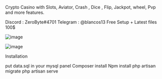 Crypto Casino with Slots, Aviator, Crash , Dice , Flip, Jackpot, wheel, Pvp and more features.

Discord : ZeroByte#4701
Telegram : @blancos13
Free Setup + Latest files 100$

![image](https://github.com/ZeroByte4701/Win2x/assets/94198465/2b245e31-ee56-48d1-ac5d-761c9a852fcd)

![image](https://user-images.githubusercontent.com/94198465/208200275-9d6fd2c6-0ffd-4e9d-8856-710d788830d0.png)

Installation 

put data.sql in your mysql panel
Composer install
Npm install
php artisan migrate
php artisan serve

